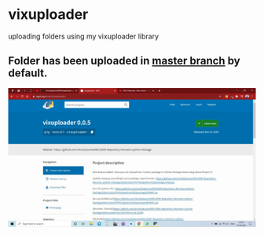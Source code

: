 # vixuploader
uploading folders using my vixuploader library

## Folder has been uploaded in [master branch](https://github.com/imvickykumar999/vixuploader/tree/master) by default.

[![ss](https://github.com/imvickykumar999/vixuploader/blob/main/WhatsApp%20Image%202021-04-17%20at%2002.30.19.jpeg?raw=true)](https://github.com/imvickykumar999/vixuploader/tree/master)

